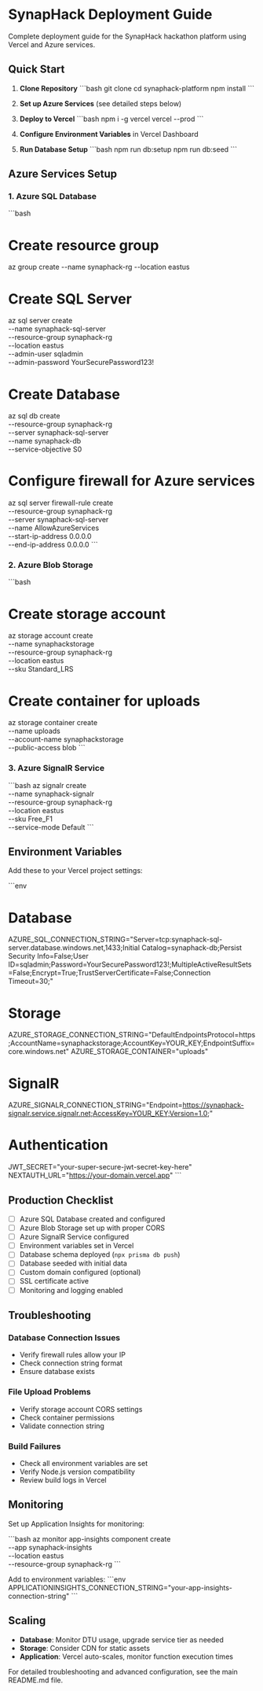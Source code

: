 # SynapHack Deployment Guide

Complete deployment guide for the SynapHack hackathon platform using Vercel and Azure services.

## Quick Start

1. **Clone Repository**
   \`\`\`bash
   git clone <repository-url>
   cd synaphack-platform
   npm install
   \`\`\`

2. **Set up Azure Services** (see detailed steps below)

3. **Deploy to Vercel**
   \`\`\`bash
   npm i -g vercel
   vercel --prod
   \`\`\`

4. **Configure Environment Variables** in Vercel Dashboard

5. **Run Database Setup**
   \`\`\`bash
   npm run db:setup
   npm run db:seed
   \`\`\`

## Azure Services Setup

### 1. Azure SQL Database

\`\`\`bash
# Create resource group
az group create --name synaphack-rg --location eastus

# Create SQL Server
az sql server create \
  --name synaphack-sql-server \
  --resource-group synaphack-rg \
  --location eastus \
  --admin-user sqladmin \
  --admin-password YourSecurePassword123!

# Create Database
az sql db create \
  --resource-group synaphack-rg \
  --server synaphack-sql-server \
  --name synaphack-db \
  --service-objective S0

# Configure firewall for Azure services
az sql server firewall-rule create \
  --resource-group synaphack-rg \
  --server synaphack-sql-server \
  --name AllowAzureServices \
  --start-ip-address 0.0.0.0 \
  --end-ip-address 0.0.0.0
\`\`\`

### 2. Azure Blob Storage

\`\`\`bash
# Create storage account
az storage account create \
  --name synaphackstorage \
  --resource-group synaphack-rg \
  --location eastus \
  --sku Standard_LRS

# Create container for uploads
az storage container create \
  --name uploads \
  --account-name synaphackstorage \
  --public-access blob
\`\`\`

### 3. Azure SignalR Service

\`\`\`bash
az signalr create \
  --name synaphack-signalr \
  --resource-group synaphack-rg \
  --location eastus \
  --sku Free_F1 \
  --service-mode Default
\`\`\`

## Environment Variables

Add these to your Vercel project settings:

\`\`\`env
# Database
AZURE_SQL_CONNECTION_STRING="Server=tcp:synaphack-sql-server.database.windows.net,1433;Initial Catalog=synaphack-db;Persist Security Info=False;User ID=sqladmin;Password=YourSecurePassword123!;MultipleActiveResultSets=False;Encrypt=True;TrustServerCertificate=False;Connection Timeout=30;"

# Storage
AZURE_STORAGE_CONNECTION_STRING="DefaultEndpointsProtocol=https;AccountName=synaphackstorage;AccountKey=YOUR_KEY;EndpointSuffix=core.windows.net"
AZURE_STORAGE_CONTAINER="uploads"

# SignalR
AZURE_SIGNALR_CONNECTION_STRING="Endpoint=https://synaphack-signalr.service.signalr.net;AccessKey=YOUR_KEY;Version=1.0;"

# Authentication
JWT_SECRET="your-super-secure-jwt-secret-key-here"
NEXTAUTH_URL="https://your-domain.vercel.app"
\`\`\`

## Production Checklist

- [ ] Azure SQL Database created and configured
- [ ] Azure Blob Storage set up with proper CORS
- [ ] Azure SignalR Service configured
- [ ] Environment variables set in Vercel
- [ ] Database schema deployed (`npx prisma db push`)
- [ ] Database seeded with initial data
- [ ] Custom domain configured (optional)
- [ ] SSL certificate active
- [ ] Monitoring and logging enabled

## Troubleshooting

### Database Connection Issues
- Verify firewall rules allow your IP
- Check connection string format
- Ensure database exists

### File Upload Problems
- Verify storage account CORS settings
- Check container permissions
- Validate connection string

### Build Failures
- Check all environment variables are set
- Verify Node.js version compatibility
- Review build logs in Vercel

## Monitoring

Set up Application Insights for monitoring:

\`\`\`bash
az monitor app-insights component create \
  --app synaphack-insights \
  --location eastus \
  --resource-group synaphack-rg
\`\`\`

Add to environment variables:
\`\`\`env
APPLICATIONINSIGHTS_CONNECTION_STRING="your-app-insights-connection-string"
\`\`\`

## Scaling

- **Database**: Monitor DTU usage, upgrade service tier as needed
- **Storage**: Consider CDN for static assets
- **Application**: Vercel auto-scales, monitor function execution times

For detailed troubleshooting and advanced configuration, see the main README.md file.
